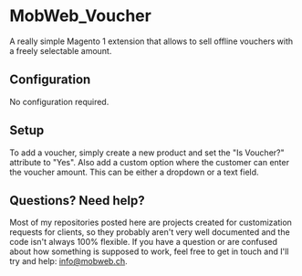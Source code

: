 # MobWeb_Voucher

A really simple Magento 1 extension that allows to sell offline vouchers with a freely selectable amount.

## Configuration

No configuration required.

## Setup

To add a voucher, simply create a new product and set the "Is Voucher?" attribute to "Yes". Also add a custom option where the customer can enter the voucher amount. This can be either a dropdown or a text field.

## Questions? Need help?

Most of my repositories posted here are projects created for customization requests for clients, so they probably aren't very well documented and the code isn't always 100% flexible. If you have a question or are confused about how something is supposed to work, feel free to get in touch and I'll try and help: [info@mobweb.ch](mailto:info@mobweb.ch).